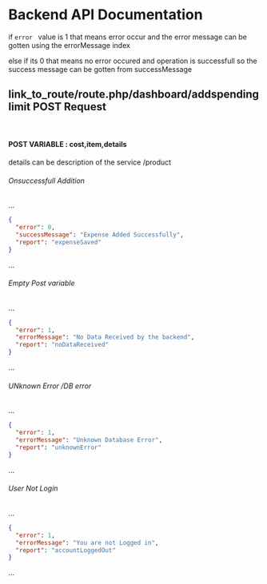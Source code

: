 # Backend  API Documentation

if <code>error  </code> value is 1 that means error occur and the error message can be gotten using the errorMessage index

else if its 0 that means no error occured and operation is successfull so the success message can be 
gotten from successMessage


## link_to_route/route.php/dashboard/addspendinglimit POST Request
<br>

#### POST VARIABLE : cost,item,details
details can be description of the service /product

###### Onsuccessfull Addition

...
```json
{
  "error": 0,
  "successMessage": "Expense Added Successfully",
  "report": "expenseSaved"
}
```
...

###### Empty Post variable

...
```json
{
  "error": 1,
  "errorMessage": "No Data Received by the backend",
  "report": "noDataReceived"
}
```
...

###### UNknown Error /DB error

...
```json
{
  "error": 1,
  "errorMessage": "Unknown Database Error",
  "report": "unknownError"
}
```
...


###### User Not Login

...
```json
{
  "error": 1,
  "errorMessage": "You are not Logged in",
  "report": "accountLoggedOut"
}
```
...


